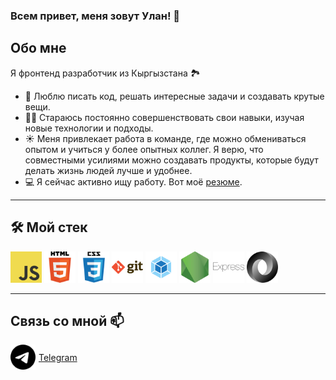 ### Всем привет, меня зовут Улан! 👋

## Обо мне

Я фронтенд разработчик из Кыргызстана :national_park:

  * :rocket: Люблю писать код, решать интересные задачи и создавать крутые вещи.
  * :running_man: Стараюсь постоянно совершенствовать свои навыки, изучая новые технологии и подходы.
  * :sunny: Меня привлекает работа в команде, где можно обмениваться опытом и учиться у более опытных коллег. Я верю, что совместными усилиями можно создавать продукты, которые будут делать жизнь людей лучше и удобнее.
  * :computer: Я сейчас активно ищу работу. Вот моё [резюме](https://hh.ru/applicant/resumes/view?resume=36072e58ff0c29faab0039ed1f5163704e4f71).
 

<hr>

## :hammer_and_wrench: Мой стек

<div display = "inline">
  <div display = "inline">
<img width="50" src="https://raw.githubusercontent.com/github/explore/80688e429a7d4ef2fca1e82350fe8e3517d3494d/topics/javascript/javascript.png">
<img width="50" src="https://raw.githubusercontent.com/github/explore/80688e429a7d4ef2fca1e82350fe8e3517d3494d/topics/html/html.png">
<img width="50" src="https://raw.githubusercontent.com/github/explore/80688e429a7d4ef2fca1e82350fe8e3517d3494d/topics/css/css.png">
<img width="50" src="https://raw.githubusercontent.com/github/explore/80688e429a7d4ef2fca1e82350fe8e3517d3494d/topics/git/git.png">
<img width="50" src="https://raw.githubusercontent.com/github/explore/80688e429a7d4ef2fca1e82350fe8e3517d3494d/topics/webpack/webpack.png">    
<img width="50" src="https://raw.githubusercontent.com/github/explore/80688e429a7d4ef2fca1e82350fe8e3517d3494d/topics/nodejs/nodejs.png">
<img src="https://raw.githubusercontent.com/github/explore/80688e429a7d4ef2fca1e82350fe8e3517d3494d/topics/express/express.png" alt="Express.js" width="50">
<img src="https://raw.githubusercontent.com/github/explore/379d49236d826364be968345e0a085d044108cff/topics/json/json.png" alt="JSON" width="50">
</div>

<hr>

## Связь со мной 📫

<div display = "inline">
  <a style="display: flex; align-items: center" href="https://t.me/UlanBekbooUulu">
    <img style="margin-right: 5px;" src="./telegram.svg" alt="Telegram" width="40">
    Telegram
  </a>
</div>
<!--
**UlanBekboev/UlanBekboev** is a ✨ _special_ ✨ repository because its `README.md` (this file) appears on your GitHub profile.

Here are some ideas to get you started:

- 🔭 I’m currently working on ...
- 🌱 I’m currently learning ...
- 👯 I’m looking to collaborate on ...
- 🤔 I’m looking for help with ...
- 💬 Ask me about ...
- 📫 How to reach me: ...
- 😄 Pronouns: ...
- ⚡ Fun fact: ...
-->
